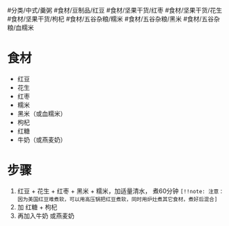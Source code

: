 #分类/中式/羹粥  #食材/豆制品/红豆 #食材/坚果干货/红枣 #食材/坚果干货/花生 #食材/坚果干货/枸杞 #食材/五谷杂粮/糯米 #食材/五谷杂粮/黑米 #食材/五谷杂粮/血糯米

# 食材
- 红豆
- 花生
- 红枣
- 糯米
- 黑米（或血糯米）
- 枸杞
- 红糖
- 牛奶（或燕麦奶）

# 步骤
1. 红豆 + 花生 + 红枣 + 黑米 + 糯米，加适量清水， 煮60分钟
   `[!!note: 注意：因为美国红豆难煮软，可以用高压锅把红豆煮软，同时用炉灶煮其它食材，煮好后混合]`
2. 加 红糖 + 枸杞
3. 再加入牛奶 或燕麦奶

